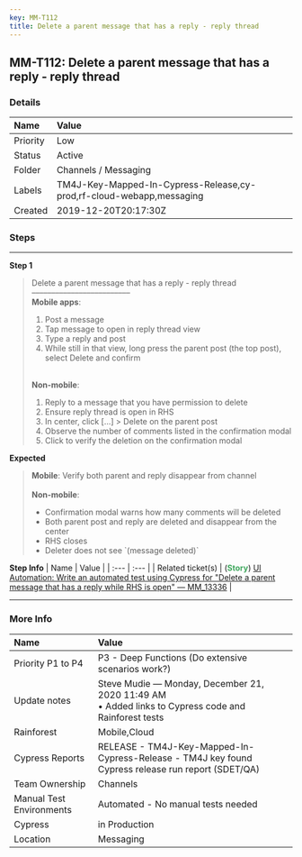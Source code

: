 ```yaml
---
key: MM-T112
title: Delete a parent message that has a reply - reply thread
---
```


## MM-T112: Delete a parent message that has a reply - reply thread

### Details

| Name     | Value                                                                |
| :------- | :------------------------------------------------------------------- |
| Priority | Low                                                                  |
| Status   | Active                                                               |
| Folder   | Channels / Messaging                                                 |
| Labels   | TM4J-Key-Mapped-In-Cypress-Release,cy-prod,rf-cloud-webapp,messaging |
| Created  | 2019-12-20T20:17:30Z                                                 |

### Steps

<hr/>

**Step 1**

> <article>Delete a parent message that has a reply - reply thread<br>–––––––––––––––––––––––––<br><strong>Mobile apps</strong>:<ol><li>Post a message</li><li>Tap message to open in reply thread view</li><li>Type a reply and post</li><li>While still in that view, long press the parent post (the top post), select Delete and confirm<br><br></li></ol><strong>Non-mobile</strong>:<ol><li>Reply to a message that you have permission to delete</li><li>Ensure reply thread is open in RHS</li><li>In center, click [...] &gt; Delete on the parent post</li><li>Observe the number of comments listed in the confirmation modal</li><li>Click to verify the deletion on the confirmation modal</li></ol></article>

**Expected**

> <article><strong>Mobile</strong>: Verify both parent and reply disappear from channel<br><br><strong>Non-mobile</strong>:<ul><li>Confirmation modal warns how many comments will be deleted</li><li>Both parent post and reply are deleted and disappear from the center</li><li>RHS closes</li><li>Deleter does not see `(message deleted)`</li></ul></article>

**Step Info**
| Name | Value |
| :--- | :--- |
| Related ticket(s) | (<strong><span style="color: rgb(65, 168, 95);">Story</span></strong>)&nbsp;<a href="https://mattermost.atlassian.net/browse/MM-13336">UI Automation: Write an automated test using Cypress for "Delete a parent message that has a reply while RHS is open" — MM_13336</a> |

<hr/>

### More Info

| Name                     | Value                                                                                                  |
| :----------------------- | :----------------------------------------------------------------------------------------------------- |
| Priority P1 to P4        | P3 - Deep Functions (Do extensive scenarios work?)                                                     |
| Update notes             | Steve Mudie — Monday, December 21, 2020 11:49 AM<br>• Added links to Cypress code and Rainforest tests |
| Rainforest               | Mobile,Cloud                                                                                           |
| Cypress Reports          | RELEASE - TM4J-Key-Mapped-In-Cypress-Release - TM4J key found Cypress release run report (SDET/QA)     |
| Team Ownership           | Channels                                                                                               |
| Manual Test Environments | Automated - No manual tests needed                                                                     |
| Cypress                  | in Production                                                                                          |
| Location                 | Messaging                                                                                              |
